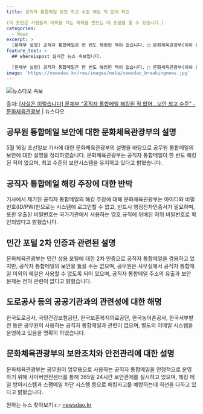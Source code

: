 ```yaml
---
title: 공직자 통합메일 보안 최고 수준 해킹 적 없어 확인

(이 조언은 사람들의 이목을 끄는 제목을 만드는 데 도움을 줄 수 있습니다.)
categories:
  - News
excerpt: >
  [문체부 설명] 공직자 통합메일은 한 번도 해킹된 적이 없습니다. □ 문화체육관광부(이하 문체부)가 관리하고…
feature_text: >
  ## whereispost 실시간 뉴스 속보입니다.

  [문체부 설명] 공직자 통합메일은 한 번도 해킹된 적이 없습니다. □ 문화체육관광부(이하 문체부)가 관리하고…
image: 'https://newsdao.kr/res/images/meta/newsdao_breakingnews.jpg'
---
```


![뉴스다오 속보](https://newsdao.kr/res/images/meta/newsdao_breakingnews.jpg)

<p>출처: <a href="https://newsdao.kr/3839" rel="dofollow">[사실은 이렇습니다] 문체부 “공직자 통합메일 해킹된 적 없어…보안 최고 수준” - 문화체육관광부</a> | 뉴스다오</p>

<h2 data-ke-size="size26">공무원 통합메일 보안에 대한 문화체육관광부의 설명</h2>
<p data-ke-size="size16">5월 16일 조선일보 기사에 대한 문화체육관광부의 설명을 바탕으로 공무원 통합메일의 보안에 대한 설명을 정리하였습니다. 문화체육관광부는 공직자 통합메일이 한 번도 해킹된 적이 없으며, 최고 수준의 보안시스템을 유지하고 있다고 밝혔습니다.</p>

<h2 data-ke-size="size24">공직자 통합메일 해킹 주장에 대한 반박</h2>
<p data-ke-size="size16">기사에서 제기된 공직자 통합메일의 해킹 주장에 대해 문화체육관광부는 아이디와 비밀번호(ID/PW)만으로는 시스템에 로그인할 수 없고, 반드시 행정전자인증서가 필요하며, 또한 유출된 비밀번호는 국가기관에서 사용하는 암호 규칙에 위배된 허위 비밀번호로 확인되었다고 밝혔습니다.</p>

<h2 data-ke-size="size24">민간 포털 2차 인증과 관련된 설명</h2>
<p data-ke-size="size16">문화체육관광부는 민간 상용 포털에 대한 2차 인증으로 공직자 통합메일을 겸용하고 있지만, 공직자 통합메일의 보안을 뚫을 수는 없으며, 공무원은 사무실에서 공직자 통합메일 이외의 메일은 사용할 수 없도록 되어 있으며, 공직자 통합메일 주소의 유출과 보안 문제는 전혀 관련이 없다고 밝혔습니다.</p>

<h2 data-ke-size="size24">도로공사 등의 공공기관과의 관련성에 대한 해명</h2>
<p data-ke-size="size16">한국도로공사, 국민건강보험공단, 한국보훈복지의료공단, 한국농어촌공사, 한국서부발전 등은 공무원이 사용하는 공직자 통합메일과 관련이 없으며, 별도의 이메일 시스템을 운영하고 있음을 명확히 하였습니다.</p>
<h2 data-ke-size="size24">문화체육관광부의 보완조치와 안전관리에 대한 설명</h2>
<p data-ke-size="size16">문화체육관광부는 공무원이 업무용으로 사용하는 공직자 통합메일을 안정적으로 운영하기 위해 사이버안전센터를 통해 365일 24시간 보안관제를 실시하고 있으며, 해킹 메일 방어시스템과 스팸메일 차단 시스템 등으로 해킹사고를 예방하는데 최선을 다하고 있다고 밝혔습니다.</p> 

원하는 뉴스 찾아보기 👉 <a href="https://newsdao.kr" rel="dofollow">newsdao.kr</a>


